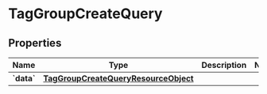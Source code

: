 
# TagGroupCreateQuery

## Properties
| Name | Type | Description | Notes |
| ------------ | ------------- | ------------- | ------------- |
| **&#x60;data&#x60;** | [**TagGroupCreateQueryResourceObject**](TagGroupCreateQueryResourceObject.md) |  |  |



